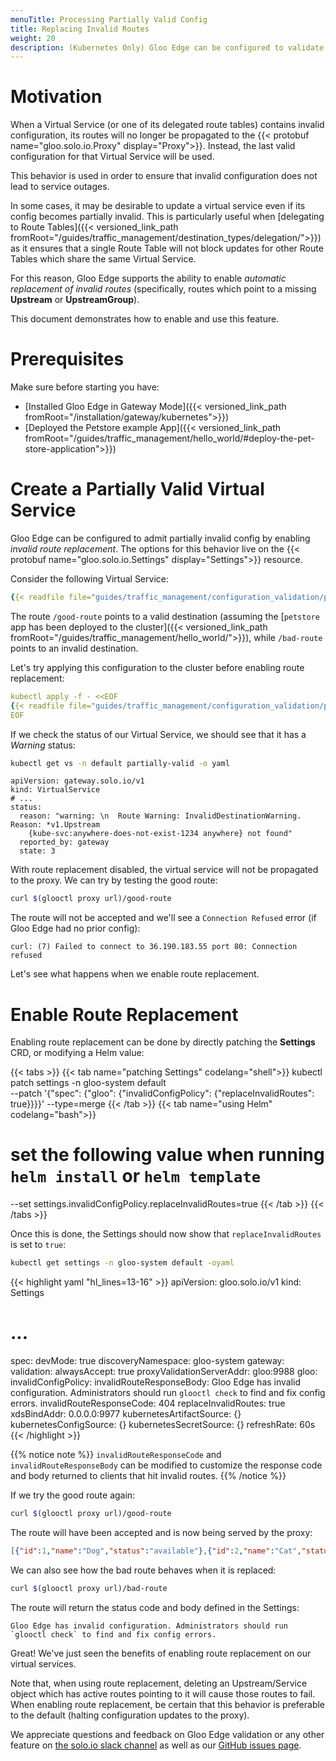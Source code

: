 ```yaml
---
menuTitle: Processing Partially Valid Config
title: Replacing Invalid Routes
weight: 20
description: (Kubernetes Only) Gloo Edge can be configured to validate configuration before it is applied to the cluster. With validation enabled, any attempt to apply invalid configuration to the cluster will be rejected.
---
```


# Motivation

When a Virtual Service (or one of its delegated route tables) contains invalid configuration, 
its routes will no longer be propagated to the {{< protobuf name="gloo.solo.io.Proxy" display="Proxy">}}.
Instead, the last valid configuration for that Virtual Service will be used.

This behavior is used in order to ensure that invalid configuration does not lead to service outages.

In some cases, it may be desirable to update a virtual service even if its config becomes partially invalid. 
This is particularly useful when [delegating to Route Tables]({{< versioned_link_path fromRoot="/guides/traffic_management/destination_types/delegation/">}}) as it ensures that a single Route Table will not block updates for other Route Tables which share the same Virtual Service. 

For this reason, Gloo Edge supports the ability to enable *automatic replacement of invalid routes* (specifically, routes which point to a missing **Upstream**
or **UpstreamGroup**). 

This document demonstrates how to enable and use this feature. 

# Prerequisites

Make sure before starting you have:

- [Installed Gloo Edge in Gateway Mode]({{< versioned_link_path fromRoot="/installation/gateway/kubernetes">}})
- [Deployed the Petstore example App]({{< versioned_link_path fromRoot="/guides/traffic_management/hello_world/#deploy-the-pet-store-application">}})

# Create a Partially Valid Virtual Service 

Gloo Edge can be configured to admit partially invalid config by enabling *invalid route replacement*. The options for this behavior live on the {{< protobuf name="gloo.solo.io.Settings" display="Settings">}} resource.

Consider the following Virtual Service:

```yaml
{{< readfile file="guides/traffic_management/configuration_validation/partially_invalid_vs.yaml">}}
```

The route `/good-route` points to a valid destination (assuming the [`petstore` app has been deployed to the cluster]({{< versioned_link_path fromRoot="/guides/traffic_management/hello_world/">}}), while `/bad-route` points to an invalid destination.

Let's try applying this configuration to the cluster before enabling route replacement:

```yaml
kubectl apply -f - <<EOF
{{< readfile file="guides/traffic_management/configuration_validation/partially_invalid_vs.yaml">}}
EOF
```

If we check the status of our Virtual Service, we should see that it has a *Warning* status:

```bash
kubectl get vs -n default partially-valid -o yaml
```

```
apiVersion: gateway.solo.io/v1
kind: VirtualService
# ...
status:
  reason: "warning: \n  Route Warning: InvalidDestinationWarning. Reason: *v1.Upstream
    {kube-svc:anywhere-does-not-exist-1234 anywhere} not found"
  reported_by: gateway
  state: 3
```

With route replacement disabled, the virtual service will not be propagated to the proxy. We can try by testing the good route:

```bash
curl $(glooctl proxy url)/good-route
```

The route will not be accepted and we'll see a `Connection Refused` error (if Gloo Edge had no prior config):

```noop
curl: (7) Failed to connect to 36.190.183.55 port 80: Connection refused
```

Let's see what happens when we enable route replacement.

# Enable Route Replacement

Enabling route replacement can be done by directly patching the **Settings** CRD, or modifying a Helm value:

{{< tabs >}}
{{< tab name="patching Settings" codelang="shell">}}
kubectl patch settings -n gloo-system default \
    --patch '{"spec": {"gloo": {"invalidConfigPolicy": {"replaceInvalidRoutes": true}}}}' --type=merge
{{< /tab >}}
{{< tab name="using Helm" codelang="bash">}}
# set the following value when running `helm install` or `helm template`
--set settings.invalidConfigPolicy.replaceInvalidRoutes=true
{{< /tab >}}
{{< /tabs >}}

Once this is done, the Settings should now show that `replaceInvalidRoutes` is set to `true`:

```bash
kubectl get settings -n gloo-system default -oyaml
```

{{< highlight yaml "hl_lines=13-16" >}}
apiVersion: gloo.solo.io/v1
kind: Settings
# ...
spec:
  devMode: true
  discoveryNamespace: gloo-system
  gateway:
    validation:
      alwaysAccept: true
      proxyValidationServerAddr: gloo:9988
  gloo:
    invalidConfigPolicy:
      invalidRouteResponseBody: Gloo Edge has invalid configuration. Administrators
        should run `glooctl check` to find and fix config errors.
      invalidRouteResponseCode: 404
      replaceInvalidRoutes: true
    xdsBindAddr: 0.0.0.0:9977
  kubernetesArtifactSource: {}
  kubernetesConfigSource: {}
  kubernetesSecretSource: {}
  refreshRate: 60s
{{< /highlight >}}


{{% notice note %}}
`invalidRouteResponseCode` and `invalidRouteResponseBody` can be modified to customize the 
response code and body returned to clients that hit invalid routes.
{{% /notice %}}

If we try the good route again:

```bash
curl $(glooctl proxy url)/good-route
```

The route will have been accepted and is now being served by the proxy:

```json
[{"id":1,"name":"Dog","status":"available"},{"id":2,"name":"Cat","status":"pending"}]
```

We can also see how the bad route behaves when it is replaced:

```bash
curl $(glooctl proxy url)/bad-route
```

The route will return the status code and body defined in the Settings:

```
Gloo Edge has invalid configuration. Administrators should run `glooctl check` to find and fix config errors.
```

Great! We've just seen the benefits of enabling route replacement on our virtual services. 

Note that, when using route replacement, deleting an Upstream/Service object which has active routes pointing to it will cause those routes to fail. When enabling route replacement, be certain that this behavior is preferable to the default (halting configuration updates to the proxy). 

We appreciate questions and feedback on Gloo Edge validation or any other feature on [the solo.io slack channel](https://slack.solo.io/) as well as our [GitHub issues page](https://github.com/solo-io/gloo).

